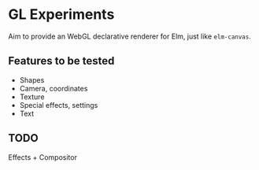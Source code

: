 # GL Experiments

Aim to provide an WebGL declarative renderer for Elm, just like `elm-canvas`.

## Features to be tested

- Shapes
- Camera, coordinates
- Texture
- Special effects, settings
- Text

## TODO

Effects + Compositor
